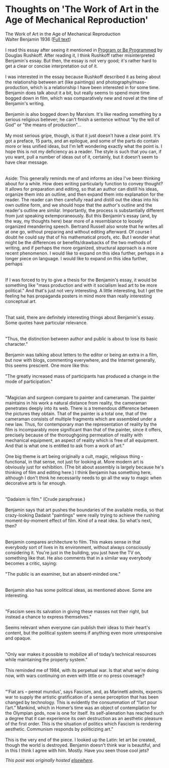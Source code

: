 # Thoughts on 'The Work of Art in the Age of Mechanical Reproduction'

<p>The Work of Art in the Age of Mechanical Reproduction<br>Walter Benjamin 1936 (<a href="http://www.marxists.org/reference/subject/philosophy/works/ge/benjamin.htm">Full text</a>)<br><br>I read this essay after seeing it mentioned in <a href="http://www.orbooks.com/our-books/program/">Program or Be Programmed</a> by Douglas Rushkoff. After reading it, I think Rushkoff rather misinterpreted Benjamin's essay. But then, the essay is not very good; it's rather hard to get a clear or concise interpretation out of it.<br><br>I was interested in the essay because Rushkoff described it as being about the relationship between art (like paintings) and photography/mass-production, which is a relationship I have been interested in for some time. Benjamin does talk about it a bit, but really seems to spend more time bogged down in film, which was comparatively new and novel at the time of Benjamin's writing.<br><br>Benjamin is also bogged down by Marxism. It's like reading something by a serious religious believer; he can't finish a sentence without "by the will of God" or "the means of production"...<br><br>My most serious gripe, though, is that it just doesn't have a clear point. It's got a preface, 15 parts, and an epilogue, and some of the parts do contain more or less unified ideas, but I'm left wondering exactly what the point is. I hope this is not my deficiency as a reader. The style is such that you can, if you want, pull a number of ideas out of it, certainly, but it doesn't seem to have clear message.<br><br><br>Aside: This generally reminds me of and informs an idea I've been thinking about for a while. How does writing particularly function to convey thought? It allows for preparation and editing, so that an author can distill his ideas, organize them into an outline, and then expand them into explanation for the reader. The reader can then carefully read and distill out the ideas into his own outline form, and we should hope that the author's outline and the reader's outline are similar. Importantly, the process is substantially different from just speaking extemporaneously. But this Benjamin's essay (and, by the way, my thoughts here) bear more of a resemblance to loosely organized meandering speech. Bertrand Russell also wrote that he writes all at one go, without preparing and without editing afterward. Of course I doubt he could say that of his mathematical proofs, etc. But I wonder what might be the differences or benefits/drawbacks of the two methods of writing, and if perhaps the more organized, structural approach is a more recent phenomenon.  I would like to expand on this idea further, perhaps in a longer piece on language.  I would like to expand on this idea further, perhaps<br><br><br>If I was forced to try to give a thesis for the Benjamin's essay, it would be something like "mass production and with it socialism lead art to be more political." And that's just not very interesting. A little interesting, but I get the feeling he has propaganda posters in mind more than really interesting conceptual art.<br><br><br>That said, there are definitely interesting things about Benjamin's essay. Some quotes have particular relevance.<br><br><br>"Thus, the distinction between author and public is about to lose its basic character."<br><br>Benjamin was talking about letters to the editor or being an extra in a film, but now with blogs, commenting everywhere, and the Internet generally, this seems prescient. One more like this:<br><br>"The greatly increased mass of participants has produced a change in the mode of participation."<br><br><br>"Magician and surgeon compare to painter and cameraman. The painter maintains in his work a natural distance from reality, the cameraman penetrates deeply into its web. There is a tremendous difference between the pictures they obtain. That of the painter is a total one, that of the cameraman consists of multiple fragments which are assembled under a new law. Thus, for contemporary man the representation of reality by the film is incomparably more significant than that of the painter, since it offers, precisely because of the thoroughgoing permeation of reality with mechanical equipment, an aspect of reality which is free of all equipment. And that is what one is entitled to ask from a work of art."<br><br>One big theme is art being originally a cult, magic, religious thing - functional, in that sense, not just for looking at. More modern art is obviously just for exhibition. (The bit about assembly is largely because he's thinking of film and editing here.) I think Benjamin has something here, although I don't think he necessarily needs to go all the way to magic when decorative arts is far enough.<br><br><br>"Dadaism is film." (Crude paraphrase.)<br><br>Benjamin says that art pushes the boundaries of the available media, so that crazy-looking Dadaist "paintings" were really trying to achieve the rushing moment-by-moment effect of film. Kind of a neat idea. So what's next, then?<br><br><br>Benjamin compares architecture to film. This makes sense in that everybody sort of lives in its environment, without always consciously considering it. You're just in the building, you just have the TV on, something like that. He also comments that in a similar way everybody becomes a critic, saying:<br><br>"The public is an examiner, but an absent-minded one."<br><br><br>Benjamin also has some political ideas, as mentioned above. Some are interesting.<br><br><br>"Fascism sees its salvation in giving these masses not their right, but instead a chance to express themselves."<br><br>Seems relevant when everyone can publish their ideas to their heart's content, but the political system seems if anything even more unresponsive and opaque.<br><br><br>"Only war makes it possible to mobilize all of today’s technical resources while maintaining the property system."<br><br>This reminded me of 1984, with its perpetual war. Is that what we're doing now, with wars continuing on even with little or no press coverage?<br><br><br>“'Fiat ars – pereat mundus', says Fascism, and, as Marinetti admits, expects war to supply the artistic gratification of a sense perception that has been changed by technology. This is evidently the consummation of “l’art pour l’art.” Mankind, which in Homer’s time was an object of contemplation for the Olympian gods, now is one for itself. Its self-alienation has reached such a degree that it can experience its own destruction as an aesthetic pleasure of the first order. This is the situation of politics which Fascism is rendering aesthetic. Communism responds by politicizing art."<br><br>This is the very end of the piece. I looked up the Latin: let art be created, though the world is destroyed. Benjamin doesn't think war is beautiful, and in this I think I agree with him. Mostly. Have you seen those cool jets?</p>


*This post was originally hosted [elsewhere](http://planspace.blogspot.com/2010/10/thoughts-on-work-of-art-in-age-of.html).*
